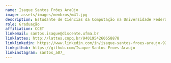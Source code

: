 ```yaml
---
name: Isaque Santos Fróes Araújo 
image: assets/images/membros/m41.jpg
description: Estudante de Ciências da Computação na Universidade Federal do Maranhão e Integrante do Núcleo de Computação Aplicada.
role: Graduação
affiliation: CCET
linkemail: santos.isaque@discente.ufma.br
linklattes: http://lattes.cnpq.br/9401954260658878
linklinkedin: https://www.linkedin.com/in/isaque-santos-froes-araujo-921a75332?utm_source=share&utm_campaign=share_via&utm_content=profile&utm_medium=android_app
linkgithub: https://github.com/Isaque-Santos-Froes-Araujo
linkinstagram: santos_a07_
---
```


